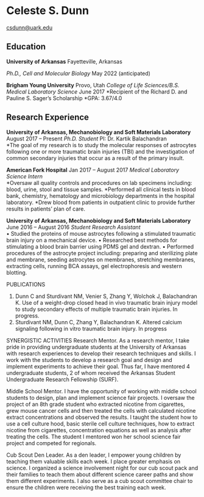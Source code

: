 # Celeste S. Dunn #
csdunn@uark.edu


 
## Education ## 
**University of Arkansas**
Fayetteville, Arkansas

*Ph.D., Cell and Molecular Biology*						                          	       	         May 2022 (anticipated)

**Brigham Young University** 						      		                                 Provo, Utah
*College of Life Sciences/B.S. Medical Laboratory Science*						         June 2017
*Recipient of the Richard D. and Pauline S. Sager’s Scholarship
*GPA: 3.67/4.0
 

## Research Experience ## 

**University of Arkansas, Mechanobiology and Soft Materials Laboratory**	        		  August 2017 – Present
*Ph.D. Student*									       PI: Dr. Kartik Balachandran  
*The goal of my research is to study the molecular responses of astrocytes following one or more traumatic brain injuries (TBI) and the investigation of common secondary injuries that occur as a result of the primary insult.


**American Fork Hospital** 								             Jan 2017 – August 2017
*Medical Laboratory Science Intern*                  
*Oversaw all quality controls and procedures on lab specimens including: blood, urine, stool and tissue samples.
*Performed all clinical tests in blood bank, chemistry, hematology and microbiology departments in the hospital laboratory. 
*Drew blood from patients in outpatient clinic to provide further results in patients’ plan of care. 

**University of Arkansas, Mechanobiology and Soft Materials Laboratory**		           June 2016 – August 2016
*Student Research Assistant*								             	                
•	Studied the proteins of mouse astrocytes following a stimulated traumatic brain injury on a mechanical device.
•	Researched best methods for stimulating a blood brain barrier using PDMS gel and dextran. 
•	Performed procedures of the astrocyte project including: preparing and sterilizing plate and membrane, seeding astrocytes on membranes, stretching membranes, extracting cells, running BCA assays, gel electrophoresis and western blotting.  

PUBLICATIONS
1.	Dunn C and Sturdivant NM, Venier S, Zhang Y, Wolchok J, Balachandran K. Use of a weight-drop closed head in vivo traumatic brain injury model to study secondary effects of multiple traumatic brain injuries. In progress.
2.	Sturdivant NM, Dunn C, Zhang Y, Balachandran K. Altered calcium signaling following in vitro traumatic brain injury. In progress

SYNERGISTIC ACTIVITIES
Research Mentor. As a research mentor, I take pride in providing undergraduate students at the University of Arkansas with research experiences to develop their research techniques and skills. I work with the students to develop a research goal and design and implement experiments to achieve their goal. Thus far, I have mentored 4 undergraduate students, 2 of whom received the Arkansas Student Undergraduate Research Fellowship (SURF).

Middle School Mentor. I have the opportunity of working with middle school students to design, plan and implement  science fair projects. I oversaw the project of an 8th grade student who extracted nicotine from cigarettes, grew mouse cancer cells and then treated the cells with calculated nicotine extract concentrations and observed the results. I taught the student how to use a cell culture hood, basic sterile cell culture techniques, how to extract nicotine from cigarettes, concentration equations as well as analysis after treating the cells. The student I mentored won her school science fair project and competed for regionals. 

Cub Scout Den Leader. As a den leader, I empower young children by teaching them valuable skills each week. I place greater emphasis on science. I organized a science involvement night for our cub scout pack and their families to teach them about different science career paths and show them different experiments. I also serve as a cub scout committee chair to ensure the children were receiving the best training each week. 



